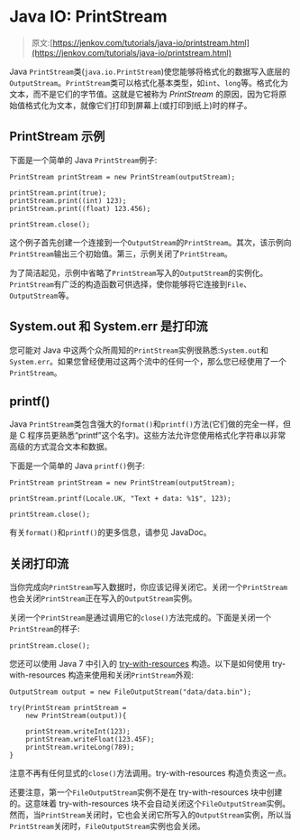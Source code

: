 # Java IO: PrintStream

> 原文:[https://jenkov.com/tutorials/java-io/printstream.html](https://jenkov.com/tutorials/java-io/printstream.html)

Java `PrintStream`类(`java.io.PrintStream`)使您能够将格式化的数据写入底层的`OutputStream`。`PrintStream`类可以格式化基本类型，如`int`、`long`等。格式化为文本，而不是它们的字节值。这就是它被称为 *PrintStream* 的原因，因为它将原始值格式化为文本，就像它们打印到屏幕上(或打印到纸上)时的样子。

## PrintStream 示例

下面是一个简单的 Java `PrintStream`例子:

```
PrintStream printStream = new PrintStream(outputStream);

printStream.print(true);
printStream.print((int) 123);
printStream.print((float) 123.456);

printStream.close();

```

这个例子首先创建一个连接到一个`OutputStream`的`PrintStream`。其次，该示例向`PrintStream`输出三个初始值。第三，示例关闭了`PrintStream`。

为了简洁起见，示例中省略了`PrintStream`写入的`OutputStream`的实例化。`PrintStream`有广泛的构造函数可供选择，使你能够将它连接到`File`、`OutputStream`等。

## System.out 和 System.err 是打印流

您可能对 Java 中这两个众所周知的`PrintStream`实例很熟悉:`System.out`和`System.err`。如果您曾经使用过这两个流中的任何一个，那么您已经使用了一个`PrintStream`。

## printf()

Java `PrintStream`类包含强大的`format()`和`printf()`方法(它们做的完全一样，但是 C 程序员更熟悉“printf”这个名字)。这些方法允许您使用格式化字符串以非常高级的方式混合文本和数据。

下面是一个简单的 Java `printf()`例子:

```
PrintStream printStream = new PrintStream(outputStream);

printStream.printf(Locale.UK, "Text + data: %1$", 123);

printStream.close();

```

有关`format()`和`printf()`的更多信息，请参见 JavaDoc。

## 关闭打印流

当你完成向`PrintStream`写入数据时，你应该记得关闭它。关闭一个`PrintStream`也会关闭`PrintStream`正在写入的`OutputStream`实例。

关闭一个`PrintStream`是通过调用它的`close()`方法完成的。下面是关闭一个`PrintStream`的样子:

```
printStream.close();

```

您还可以使用 Java 7 中引入的 [try-with-resources](/java-exception-handling/try-with-resources.html) 构造。以下是如何使用 try-with-resources 构造来使用和关闭`PrintStream`外观:

```
OutputStream output = new FileOutputStream("data/data.bin");

try(PrintStream printStream =
    new PrintStream(output)){

    printStream.writeInt(123);
    printStream.writeFloat(123.45F);
    printStream.writeLong(789);
}

```

注意不再有任何显式的`close()`方法调用。try-with-resources 构造负责这一点。

还要注意，第一个`FileOutputStream`实例不是在 try-with-resources 块中创建的。这意味着 try-with-resources 块不会自动关闭这个`FileOutputStream`实例。然而，当`PrintStream`关闭时，它也会关闭它所写入的`OutputStream`实例，所以当`PrintStream`关闭时，`FileOutputStream`实例也会关闭。